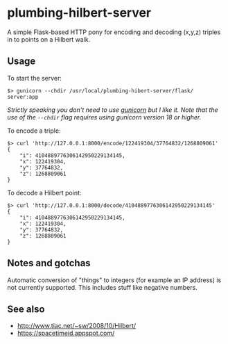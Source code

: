 # plumbing-hilbert-server

A simple Flask-based HTTP pony for encoding and decoding (x,y,z) triples in to points on a Hilbert walk.

## Usage

To start the server:

	$> gunicorn --chdir /usr/local/plumbing-hibert-server/flask/ server:app

_Strictly speaking you don't need to use [gunicorn](http://www.gunicorn.org) but I like it. Note that the use of the `--chdir` flag requires using gunicorn version 18 or higher._

To encode a triple:

	$> curl 'http://127.0.0.1:8000/encode/122419304/37764832/1268809061'
	{
		"i": 4104889776306142950229134145,
		"x": 122419304,
		"y": 37764832,
		"z": 1268809061
	}

To decode a Hilbert point:

	$> curl 'http://127.0.0.1:8000/decode/4104889776306142950229134145'
	{
		"i": 4104889776306142950229134145,
		"x": 122419304,
		"y": 37764832,
		"z": 1268809061
	}

## Notes and gotchas

Automatic conversion of "things" to integers (for example an IP address) is not currently supported. This includes stuff like negative numbers.

## See also

* http://www.tiac.net/~sw/2008/10/Hilbert/
* https://spacetimeid.appspot.com/
